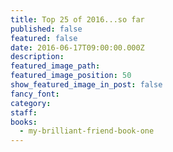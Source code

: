 ```yaml
---
title: Top 25 of 2016...so far
published: false
featured: false
date: 2016-06-17T09:00:00.000Z
description:
featured_image_path:
featured_image_position: 50
show_featured_image_in_post: false
fancy_font:
category:
staff:
books:
  - my-brilliant-friend-book-one
---
```



